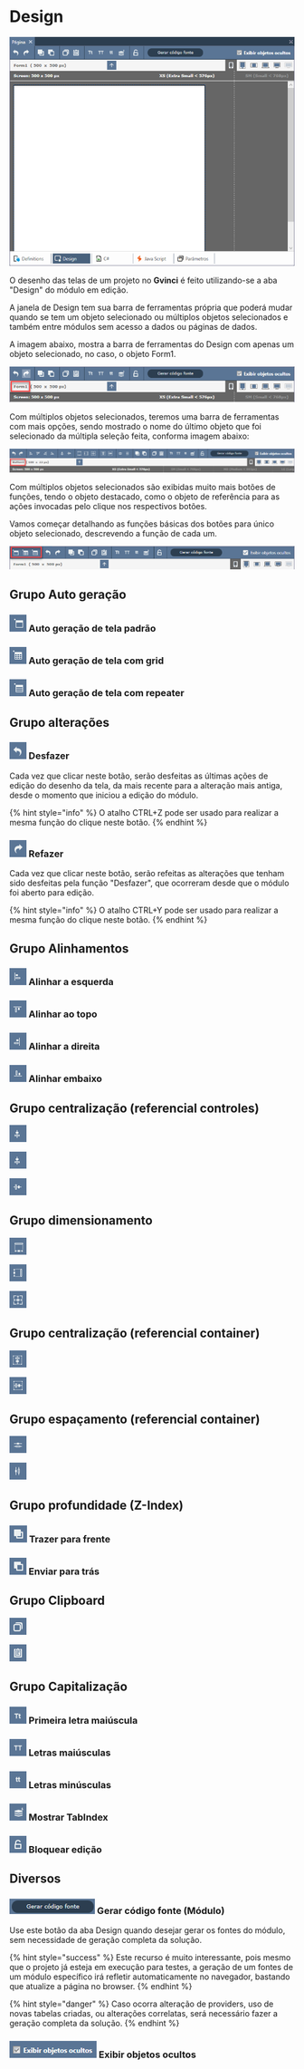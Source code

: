 # Design

![](../../../../.gitbook/assets/image%20%28134%29.png)

O desenho das telas de um projeto no **Gvinci** é feito utilizando-se a aba "Design" do módulo em edição. 

A janela de Design tem sua barra de ferramentas própria que poderá mudar quando se tem um objeto selecionado ou múltiplos objetos selecionados e também entre módulos sem acesso a dados ou páginas de dados.

A imagem abaixo, mostra a barra de ferramentas do Design com apenas um objeto selecionado, no caso, o objeto Form1.

![Barra de ferramentas com apenas um objeto selecionado](../../../../.gitbook/assets/image%20%28128%29.png)

Com múltiplos objetos selecionados, teremos uma barra de ferramentas com mais opções, sendo mostrado o nome do último objeto que foi selecionado da múltipla seleção feita, conforma imagem abaixo:

![Barra de ferramentas com m&#xFA;ltiplos objetos selecionados](../../../../.gitbook/assets/image%20%28113%29.png)

Com múltiplos objetos selecionados são exibidas muito mais botões de funções, tendo o objeto destacado, como o objeto de referência para as ações invocadas pelo clique nos respectivos botões.

Vamos começar detalhando as funções básicas dos botões para único objeto selecionado, descrevendo a função de cada um.

![Barra de ferramentas em  P&#xE1;gina de dados](../../../../.gitbook/assets/image%20%28167%29.png)

## Grupo Auto geração

### ![](../../../../.gitbook/assets/image%20%28168%29.png) Auto geração de tela padrão

### ![](../../../../.gitbook/assets/image%20%28161%29.png) Auto geração de tela com grid

### ![](../../../../.gitbook/assets/image%20%28162%29.png) Auto geração de tela com repeater

## Grupo alterações

### ![](../../../../.gitbook/assets/image%20%28122%29.png) Desfazer

Cada vez que clicar neste botão, serão desfeitas as últimas ações de edição do desenho da tela, da mais recente para a alteração mais antiga, desde o momento que iniciou a edição do módulo.

{% hint style="info" %}
O atalho CTRL+Z pode ser usado para realizar a mesma função do clique neste botão.
{% endhint %}

### ![](../../../../.gitbook/assets/image%20%28133%29.png) Refazer

Cada vez que clicar neste botão, serão refeitas as alterações que tenham sido desfeitas pela função "Desfazer", que ocorreram desde que o módulo foi aberto para edição.

{% hint style="info" %}
O atalho CTRL+Y pode ser usado para realizar a mesma função do clique neste botão.
{% endhint %}

## Grupo Alinhamentos

### ![](../../../../.gitbook/assets/image%20%28170%29.png) Alinhar a esquerda

### ![](../../../../.gitbook/assets/image%20%28163%29.png) Alinhar ao topo

### ![](../../../../.gitbook/assets/image%20%28159%29.png) Alinhar a direita

### ![](../../../../.gitbook/assets/image%20%28160%29.png) Alinhar embaixo

## Grupo centralização \(referencial controles\)

![](../../../../.gitbook/assets/image%20%28175%29.png)

![](../../../../.gitbook/assets/image%20%28175%29.png) 

![](../../../../.gitbook/assets/image%20%28158%29.png)

## Grupo dimensionamento

![](../../../../.gitbook/assets/image%20%28164%29.png)

![](../../../../.gitbook/assets/image%20%28166%29.png)

![](../../../../.gitbook/assets/image%20%28171%29.png)

## Grupo centralização \(referencial container\)

![](../../../../.gitbook/assets/image%20%28165%29.png)

![](../../../../.gitbook/assets/image%20%28172%29.png)

## Grupo espaçamento \(referencial container\)

![](../../../../.gitbook/assets/image%20%28174%29.png)

![](../../../../.gitbook/assets/image%20%28169%29.png)

## Grupo profundidade \(Z-Index\)

### ![](../../../../.gitbook/assets/image%20%28148%29.png) Trazer para frente

### ![](../../../../.gitbook/assets/image%20%28132%29.png) Enviar para trás

## Grupo Clipboard

![](../../../../.gitbook/assets/image%20%28140%29.png)

![](../../../../.gitbook/assets/image%20%28130%29.png)

## Grupo Capitalização

### ![](../../../../.gitbook/assets/image%20%28119%29.png) Primeira letra maiúscula

### ![](../../../../.gitbook/assets/image%20%28139%29.png) Letras maiúsculas

### ![](../../../../.gitbook/assets/image%20%28123%29.png) Letras minúsculas

### ![](../../../../.gitbook/assets/image%20%28124%29.png) Mostrar TabIndex





### ![](../../../../.gitbook/assets/image%20%28143%29.png) Bloquear edição

## Diversos

### ![](../../../../.gitbook/assets/image%20%28147%29.png) Gerar código fonte \(Módulo\)

Use este botão da aba Design quando desejar gerar os fontes do módulo, sem necessidade de geração completa da solução.

{% hint style="success" %}
Este recurso é muito interessante, pois mesmo que o projeto já esteja em execução para testes, a geração de um fontes de um módulo específico irá refletir automaticamente no navegador, bastando que atualize a página no browser.
{% endhint %}

{% hint style="danger" %}
Caso ocorra alteração de providers, uso de novas tabelas criadas, ou alterações correlatas,  será necessário fazer a geração completa da solução.
{% endhint %}

### ![](../../../../.gitbook/assets/image%20%28137%29.png) Exibir objetos ocultos

